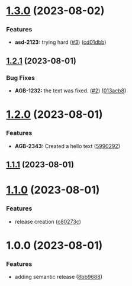 # [1.3.0](https://github.com/AngelRicardezWGU/python-django-sandbox/compare/v1.2.1...v1.3.0) (2023-08-02)


### Features

* **asd-2123:** trying hard ([#3](https://github.com/AngelRicardezWGU/python-django-sandbox/issues/3)) ([cd01dbb](https://github.com/AngelRicardezWGU/python-django-sandbox/commit/cd01dbbe80005c623c0caf16107452187b571633))

## [1.2.1](https://github.com/AngelRicardezWGU/python-django-sandbox/compare/v1.2.0...v1.2.1) (2023-08-01)


### Bug Fixes

* **AGB-1232:** the text was fixed. ([#2](https://github.com/AngelRicardezWGU/python-django-sandbox/issues/2)) ([013acb8](https://github.com/AngelRicardezWGU/python-django-sandbox/commit/013acb8ea346ddc45cb8beeeb9b98876282c0c90))

# [1.2.0](https://github.com/AngelRicardezWGU/python-django-sandbox/compare/v1.1.1...v1.2.0) (2023-08-01)


### Features

* **AGB-2343:** Created a hello text ([5990292](https://github.com/AngelRicardezWGU/python-django-sandbox/commit/599029225409916ad3aa920cdf16204758d54aec))

## [1.1.1](https://github.com/AngelRicardezWGU/python-django-sandbox/compare/v1.1.0...v1.1.1) (2023-08-01)

# [1.1.0](https://github.com/AngelRicardezWGU/python-django-sandbox/compare/v1.0.0...v1.1.0) (2023-08-01)


### Features

* release creation ([c80273c](https://github.com/AngelRicardezWGU/python-django-sandbox/commit/c80273ceae5467c286fb6f287eb5d4f120db64c9))

# 1.0.0 (2023-08-01)


### Features

* adding semantic release ([8bb9688](https://github.com/AngelRicardezWGU/python-django-sandbox/commit/8bb96884a807420743df64ab8c82c97ab37bc9c7))
